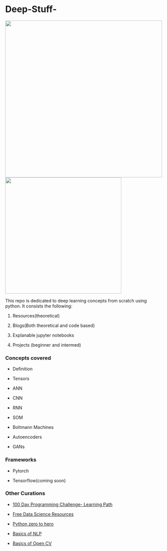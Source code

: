 # Deep-Stuff-

<img src="https://github.com/bhav09/deep-stuff/blob/master/static/nn.jpg" width="500"/><img src="https://github.com/bhav09/deep-stuff/blob/master/static/cerebrum.jpg" width="370"/>

This repo is dedicated to deep learning concepts from scratch using python. It consists the following:

1. Resources(theoretical)

2. Blogs(Both theoretical and code based)

3. Explanable jupyter notebooks

4. Projects (beginner and intermed)


### Concepts covered

* Definition

* Tensors

* ANN

* CNN

* RNN

* SOM

* Boltmann Machines

* Autoencoders

* GANs


### Frameworks

* Pytorch

* Tensorflow(coming soon)

### Other Curations

* [100 Day Programming Challenge- Learning Path](https://github.com/bhav09/100dayProgrammingChallenge_LearningPath)

* [Free Data Science Resources](https://github.com/bhav09/FREE-Data-Science-Resources)

* [Python zero to hero](https://github.com/bhav09/python_zero_to_hero)

* [Basics of NLP](https://github.com/bhav09/NLP_basics)

* [Basics of Open CV](https://github.com/bhav09/OpenCV_template)

